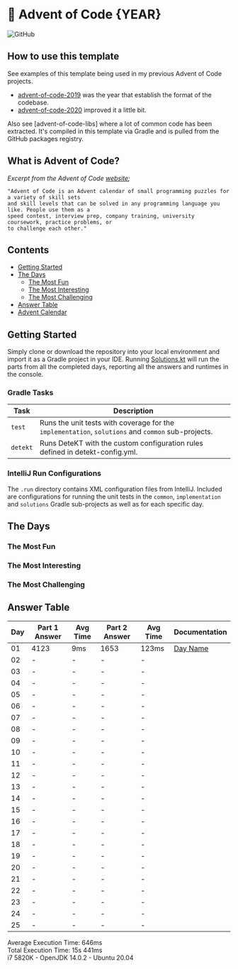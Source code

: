 # :christmas_tree: Advent of Code {YEAR}

![GitHub](https://img.shields.io/badge/stars-00%2F50-yellow)

## How to use this template
See examples of this template being used in my previous Advent of Code projects.
* [advent-of-code-2019](https://github.com/TomPlum/advent-of-code-2019) was the year that establish the format of the codebase.
* [advent-of-code-2020](https://github.com/TomPlum/advent-of-code-2019) improved it a little bit.

Also see [advent-of-code-libs] where a lot of common code has been extracted. It's compiled in this template
via Gradle and is pulled from the GitHub packages registry.

## What is Advent of Code?

_Excerpt from the Advent of Code [website](https://adventofcode.com/2020/about);_

    "Advent of Code is an Advent calendar of small programming puzzles for a variety of skill sets
    and skill levels that can be solved in any programming language you like. People use them as a
    speed contest, interview prep, company training, university coursework, practice problems, or
    to challenge each other."

## Contents
* [Getting Started](#getting-started)
* [The Days](#the-days)
    * [The Most Fun](#the-most-fun)
    * [The Most Interesting](#the-most-interesting)
    * [The Most Challenging](#the-most-challenging)
* [Answer Table](#answer-table)
* [Advent Calendar](#advent-calendar)

## Getting Started
Simply clone or download the repository into your local environment and import it as a Gradle project in your IDE.
Running [Solutions.kt](https://git.io/JII6v) will run the parts from all the completed days, reporting all the
answers and runtimes in the console.

### Gradle Tasks
| Task      | Description                                                                                        |
|-----------|----------------------------------------------------------------------------------------------------|
| `test`    | Runs the unit tests with coverage for the `implementation`, `solutions` and `common` sub-projects. |
| `detekt`  | Runs DeteKT with the custom configuration rules defined in detekt-config.yml.                      |

### IntelliJ Run Configurations
The `.run` directory contains XML configuration files from IntelliJ. Included are configurations for running the unit
tests in the `common`, `implementation` and `solutions` Gradle sub-projects as well as for each specific day.

## The Days

### The Most Fun
### The Most Interesting
### The Most Challenging

## Answer Table

| Day | Part 1 Answer | Avg Time | Part 2 Answer | Avg Time | Documentation            |
|-----|---------------|----------|---------------|----------|--------------------------|
| 01  | 4123          | 9ms      | 1653          | 123ms    | [Day Name](docs/DAY1.MD) |
| 02  | -             | -        | -             | -        | [](docs/DAY2.MD)         |
| 03  | -             | -        | -             | -        | [](docs/DAY3.MD)         |
| 04  | -             | -        | -             | -        | [](docs/DAY4.MD)         |
| 05  | -             | -        | -             | -        | [](docs/DAY5.MD)         |
| 06  | -             | -        | -             | -        | [](docs/DAY6.MD)         |
| 07  | -             | -        | -             | -        | [](docs/DAY7.MD)         |
| 08  | -             | -        | -             | -        | [](docs/DAY8.MD)         |
| 09  | -             | -        | -             | -        | [](docs/DAY9.MD)         |
| 10  | -             | -        | -             | -        | [](docs/DAY10.MD)        |
| 11  | -             | -        | -             | -        | [](docs/DAY11.MD)        |
| 12  | -             | -        | -             | -        | [](docs/DAY12.MD)        |
| 13  | -             | -        | -             | -        | [](docs/DAY13.MD)        |
| 14  | -             | -        | -             | -        | [](docs/DAY14.MD)        |
| 15  | -             | -        | -             | -        | [](docs/DAY15.MD)        |
| 16  | -             | -        | -             | -        | [](docs/DAY16.MD)        |
| 17  | -             | -        | -             | -        | [](docs/DAY17.MD)        |
| 18  | -             | -        | -             | -        | [](docs/DAY18.MD)        |
| 19  | -             | -        | -             | -        | [](docs/DAY19.MD)        |
| 20  | -             | -        | -             | -        | [](docs/DAY20.MD)        |
| 21  | -             | -        | -             | -        | [](docs/DAY21.MD)        |
| 22  | -             | -        | -             | -        | [](docs/DAY22.MD)        |
| 23  | -             | -        | -             | -        | [](docs/DAY23.MD)        |
| 24  | -             | -        | -             | -        | [](docs/DAY24.MD)        |
| 25  | -             | -        | -             | -        | [](docs/DAY25.MD)        |

Average Execution Time: 646ms \
Total Execution Time: 15s 441ms \
i7 5820K - OpenJDK 14.0.2 - Ubuntu 20.04
